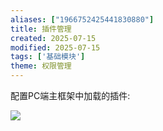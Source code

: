 ```yaml
---
aliases: ["1966752425441830880"]
title: 插件管理
created: 2025-07-15
modified: 2025-07-15
tags: ['基础模块']
theme: 权限管理
---
```


配置PC端主框架中加载的插件:

![](40de6b147c0552c9346ba592088aec31.jpg)